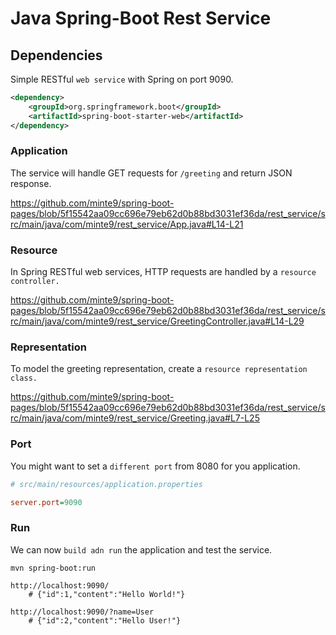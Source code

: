 # Java Spring-Boot Rest Service

## Dependencies

Simple RESTful `web service` with Spring on port 9090.

~~~xml
<dependency>
	<groupId>org.springframework.boot</groupId>
	<artifactId>spring-boot-starter-web</artifactId>
</dependency>
~~~

### Application

The service will handle GET requests for `/greeting` and return JSON response.

https://github.com/minte9/spring-boot-pages/blob/5f15542aa09cc696e79eb62d0b88bd3031ef36da/rest_service/src/main/java/com/minte9/rest_service/App.java#L14-L21

### Resource

In Spring RESTful web services, HTTP requests are handled by a `resource controller.`

https://github.com/minte9/spring-boot-pages/blob/5f15542aa09cc696e79eb62d0b88bd3031ef36da/rest_service/src/main/java/com/minte9/rest_service/GreetingController.java#L14-L29

### Representation

To model the greeting representation, create a `resource representation class.` 

https://github.com/minte9/spring-boot-pages/blob/5f15542aa09cc696e79eb62d0b88bd3031ef36da/rest_service/src/main/java/com/minte9/rest_service/Greeting.java#L7-L25

### Port

You might want to set a `different port` from 8080 for you application.

~~~ini
# src/main/resources/application.properties

server.port=9090
~~~

### Run

We can now `build adn run` the application and test the service.

~~~
mvn spring-boot:run

http://localhost:9090/
    # {"id":1,"content":"Hello World!"}

http://localhost:9090/?name=User
    # {"id":2,"content":"Hello User!"}
~~~

